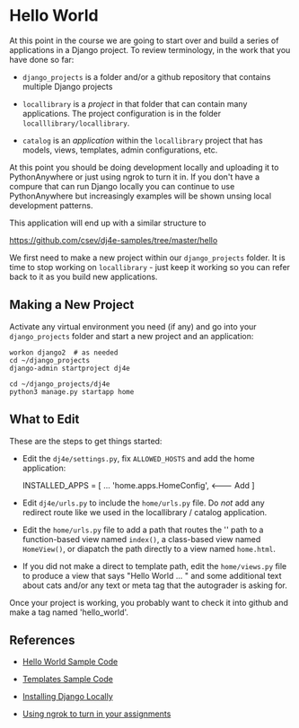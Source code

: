 Hello World
===========

At this point in the course we are going to start over and build a series of 
applications in a Django project.  To review terminology, in the work that you 
have done so far:

* `django_projects` is a folder and/or a github repository that contains multiple
Django projects

* `locallibrary` is a *project* in that folder that can contain many applications.  The
project configuration is in the folder `localllibrary/locallibrary`.

* `catalog` is an *application* within the `locallibrary` project that has models,
views, templates, admin configurations, etc.

At this point you should be doing development
locally and uploading it to PythonAnywhere or just using ngrok to turn it in. If
you don't have a compure that can run Django locally you can continue to use
PythonAnywhere but increasingly examples will be shown unsing local development
patterns.

This application will end up with a similar structure to 

https://github.com/csev/dj4e-samples/tree/master/hello

We first need to make a new project within our `django_projects` folder.   It is time
to stop working on `locallibrary` - just keep it working so you can refer back to it
as you build new applications.

Making a New Project
--------------------

Activate any virtual environment you need (if any) and go into your `django_projects` folder
and start a new project and an application:

    workon django2  # as needed
    cd ~/django_projects
    django-admin startproject dj4e

    cd ~/django_projects/dj4e
    python3 manage.py startapp home

What to Edit
------------

These are the steps to get things started:

* Edit the `dj4e/settings.py`, fix `ALLOWED_HOSTS` and add the home application:

    INSTALLED_APPS = [
        ...
        'home.apps.HomeConfig',    <--- Add
    ]

* Edit `dj4e/urls.py` to include the `home/urls.py` file.  Do *not* add any redirect
route like we used in the locallibrary / catalog application.

* Edit the `home/urls.py` file to add a path that routes the '' path to a function-based view 
named `index()`, a class-based view named `HomeView()`, or diapatch the path directly to a
view named `home.html`.

* If you did not make a direct to template path, edit 
the `home/views.py` file to produce a view that says "Hello World ... " and 
some additional text about cats and/or any text or meta tag
that the autograder is asking for.

Once your project is working, you probably want to check it into github and make a tag
named 'hello_world'.

References
----------

* <a href="https://github.com/csev/dj4e-samples/tree/master/dj4ecrud/home" target="_blank">Hello World Sample Code</a>

* <a href="https://github.com/csev/dj4e-samples/tree/master/samples/templates" target="_blank">Templates Sample Code</a>

* <a href="dj_install.md" target="_blank">Installing Django Locally</a>

* <a href="../ngrok" target="_blank">Using ngrok to turn in your assignments</a>

